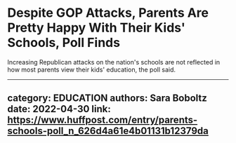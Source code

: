 # Despite GOP Attacks, Parents Are Pretty Happy With Their Kids' Schools, Poll Finds

Increasing Republican attacks on the nation's schools are not reflected in how most parents view their kids' education, the poll said.

---
category: EDUCATION
authors: Sara Boboltz
date: 2022-04-30
link: https://www.huffpost.com/entry/parents-schools-poll_n_626d4a61e4b01131b12379da
---
